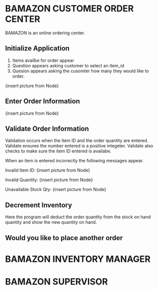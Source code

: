# BAMAZON CUSTOMER ORDER CENTER

BAMAZON is an online ordering center.  

## Initialize Application

1) Items availbe for order appear
2) Question appears asking customer to select an item_id
3) Quesion appears asking the cusomter how many they would like to order.

{insert picture from Node}

## Enter Order Information

{insert picture from Node}

## Validate Order Information

Validation occurs when the item ID and the order quantity are entered.  Validate ensures the number entered is a positive integeter.
Validate also checks to make sure the item ID entered is availabe. 

When an item is entered incorrectly the following messages appear. 

Invalid Item ID:
{insert picture from Node}

Invalid Quantity:
{insert picture from Node}

Unavailable Stock Qty:
{insert picture from Node}

## Decrement Inventory

Here the program will deduct the order quantity from the stock on hand quantity and show the new quantity on hand. 





## Would you like to place another order




# BAMAZON INVENTORY MANAGER






# BAMAZON SUPERVISOR

